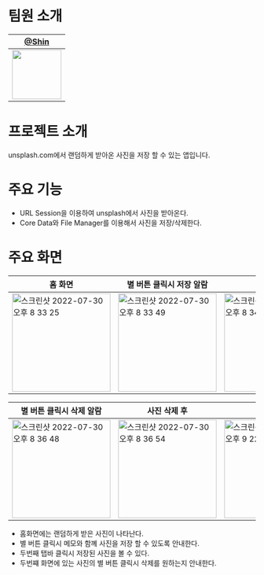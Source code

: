 
# 팀원 소개
| [@Shin](https://github.com/dongeunshin)                                                       |
| ------------------------------------------------------------------------------------------ |
| <img src="https://user-images.githubusercontent.com/36659877/178031029-88b78f93-cda4-403d-ad09-5c7d71a0e9f9.png" width="100" height="100"/> |

# 프로젝트 소개
unsplash.com에서 랜덤하게 받아온 사진을 저장 할 수 있는 앱입니다.

# 주요 기능
- URL Session을 이용하여 unsplash에서 사진을 받아온다.
- Core Data와 File Manager를 이용해서 사진을 저장/삭제한다.

# 주요 화면
|**홈 화면**|**별 버튼 클릭시 저장 알람**|**저장 화면**|
|---|---|---|
|<img width="200" alt="스크린샷 2022-07-30 오후 8 33 25" src="https://user-images.githubusercontent.com/55118858/181914507-dd11f229-e795-4ff3-b451-c04e4767b89f.png">|<img width="200" alt="스크린샷 2022-07-30 오후 8 33 49" src="https://user-images.githubusercontent.com/55118858/181914505-27301d8e-d2b4-4b37-813f-29768654df7d.png">|<img width="200" alt="스크린샷 2022-07-30 오후 8 34 00" src="https://user-images.githubusercontent.com/55118858/181914504-bb9a24e6-7d5c-4079-8257-49d9d4337d81.png">|

|**별 버튼 클릭시 삭제 알람**|**사진 삭제 후**|**저장 화면**|
|---|---|---|
|<img width="200" alt="스크린샷 2022-07-30 오후 8 36 48" src="https://user-images.githubusercontent.com/55118858/181914500-c092afd1-2fae-4c12-9755-3495c36587a5.png">|<img width="200" alt="스크린샷 2022-07-30 오후 8 36 54" src="https://user-images.githubusercontent.com/55118858/181914499-6eced976-d64b-49a4-9619-dc8f91c624de.png">|<img width="200" alt="스크린샷 2022-07-30 오후 9 22 08" src="https://user-images.githubusercontent.com/55118858/181914493-1cd00afd-fe4a-4d2a-8051-73312fd638bd.png">|

- 홈화면에는 랜덤하게 받은 사진이 나타난다.
- 별 버튼 클릭시 메모와 함꼐 사진을 저장 할 수 있도록 안내한다.
- 두번째 탭바 클릭시 저장된 사진을 볼 수 있다.
- 두번쨰 화면에 있는 사진의 별 버튼 클릭시 삭제를 원하는지 안내한다.
